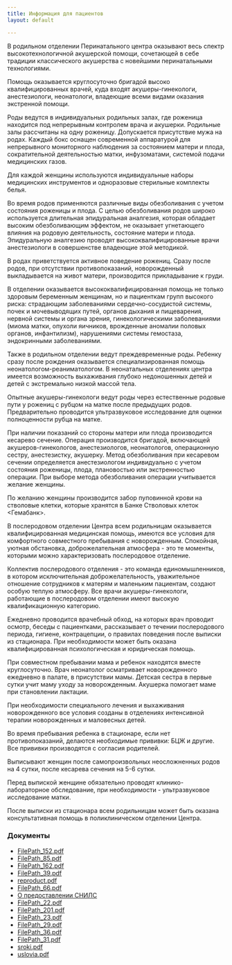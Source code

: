 ```yaml
---
title: Информация для пациентов
layout: default

---
```

В родильном отделении Перинатального центра оказывают весь спектр высокотехнологичной акушерской помощи, сочетающей в себе традиции классического акушерства с новейшими перинатальными технологиями.

Помощь оказывается круглосуточно бригадой высоко квалифицированных врачей, куда входят акушеры-гинекологи, анестезиологи, неонатологи, владеющие всеми видами оказания экстренной помощи.

Роды ведутся в индивидуальных родильных залах, где роженица находится под непрерывным контролем врача и акушерки. Родильные залы рассчитаны на одну роженицу. Допускается присутствие мужа на родах. Каждый бокс оснащен современной аппаратурой для непрерывного мониторного наблюдения за состоянием матери и плода, сократительной деятельностью матки, инфузоматами, системой подачи медицинских газов.

Для каждой женщины используются индивидуальные наборы медицинских инструментов и одноразовые стерильные комплекты белья.

Во время родов применяются различные виды обезболивания с учетом состояния роженицы и плода. С целью обезболивания родов широко используется длительная эпидуральная аналгезия, которая обладает высоким обезболивающим эффектом, не оказывает угнетающего влияния на родовую деятельность, состояние матери и плода. Эпидуральную аналгезию проводят высококвалифицированные врачи анестезиологи в совершенстве владеющие этой методикой.

В родах приветствуется активное поведение рожениц. Сразу после родов, при отсутствии противопоказаний, новорожденный выкладывается на живот матери, производится прикладывание к груди.

В отделении оказывается высококвалифицированная помощь не только здоровым беременным женщинам, но и пациенткам групп высокого риска: страдающим заболеваниями сердечно-сосудистой системы, почек и мочевыводящих путей, органов дыхания и пищеварения, нервной системы и органа зрения, гинекологическими заболеваниями (миома матки, опухоли яичников, врожденные аномалии половых органов, инфантилизм), нарушениями системы гемостаза, эндокринными заболеваниями.

Также в родильном отделении ведут преждевременные роды. Ребенку сразу после рождения оказывается специализированная помощь неонатологом-реаниматологом. В неонатальных отделениях центра имеется возможность выхаживания глубоко недоношенных детей и детей с экстремально низкой массой тела.

Опытные акушеры-гинекологи ведут роды через естественные родовые пути у рожениц с рубцом на матке после предыдущих родов. Предварительно проводится ультразвуковое исследование для оценки полноценности рубца на матке.

При наличии показаний со стороны матери или плода производится кесарево сечение. Операция производится бригадой, включающей акушеров-гинекологов, анестезиологов, неонатологов, операционную сестру, анестезистку, акушерку. Метод обезболивания при кесаревом сечении определяется анестезиологом индивидуально с учетом состояния роженицы, плода, плановостью или экстренностью операции. При выборе метода обезболивания операции учитывается желание женщины.

По желанию женщины производится забор пуповинной крови на стволовые клетки, которые хранятся в Банке Стволовых клеток <Гемабанк>.

В послеродовом отделении Центра всем родильницам оказывается квалифицированная медицинская помощь, имеются все условия для комфортного совместного пребывания с новорожденным. Спокойная, уютная обстановка, доброжелательная атмосфера - это те моменты, которыми можно характеризовать послеродовое отделение.

Коллектив послеродового отделения - это команда единомышленников, в котором исключительная доброжелательность, уважительное отношение сотрудников к матерям и маленьким пациентам, создают особую теплую атмосферу. Все врачи акушеры-гинекологи, работающие в послеродовом отделении имеют высокую квалификационную категорию.

Ежедневно проводится врачебный обход, на которых врач проводит осмотр, беседы с пациентками, рассказывает о течении послеродового периода, гигиене, контрацепции, о правилах поведения после выписки из стационара. При необходимости может быть оказана квалифицированная психологическая и юридическая помощь.

При совместном пребывании мама и ребенок находятся вместе круглосуточно. Врач неонатолог осматривает новорожденного ежедневно в палате, в присутствии мамы. Детская сестра в первые сутки учит маму уходу за новорожденным. Акушерка помогает маме при становлении лактации.

При необходимости специального лечения и выхаживания новорожденного все условия созданы в отделениях интенсивной терапии новорожденных и маловесных детей.

Во время пребывания ребенка в стационаре, если нет противопоказаний, делаются необходимые прививки: БЦЖ и другие. Все прививки производятся с согласия родителей.

Выписывают женщин после самопроизвольных неосложненных родов на 4 сутки, после кесарева сечения на 5-6 сутки.

Перед выпиской женщине обязательно проводят клинико-лабораторное обследование, при необходимости - ультразвуковое исследование матки.

После выписки из стационара всем родильницам может быть оказана консультативная помощь в поликлиническом отделении Центра.

### Документы

* [FilePath_152.pdf](/uploads/FilePath_152.pdf "FilePath_152.pdf")
* [FilePath_85.pdf](/uploads/FilePath_85.pdf "FilePath_85.pdf")
* [FilePath_162.pdf](/uploads/FilePath_162.pdf "FilePath_162.pdf")
* [FilePath_39.pdf](/uploads/FilePath_39.pdf "FilePath_39.pdf")
* [reproduct.pdf](/uploads/reproduct.pdf "reproduct.pdf")
* [FilePath_66.pdf](/uploads/FilePath_66.pdf "FilePath_66.pdf")
* [О предоставлении СНИЛС](/news/2016/06/01/о-предоставлении-снилс.html "О предоставлении СНИЛС")
* [FilePath_22.pdf](/uploads/FilePath_22.pdf "FilePath_22.pdf")
* [FilePath_201.pdf](/uploads/FilePath_201.pdf "FilePath_201.pdf")
* [FilePath_23.pdf](/uploads/FilePath_23.pdf "FilePath_23.pdf")
* [FilePath_29.pdf](/uploads/FilePath_29.pdf "FilePath_29.pdf")
* [FilePath_36.pdf](/uploads/FilePath_36.pdf "FilePath_36.pdf")
* [FilePath_31.pdf](/uploads/FilePath_31.pdf "FilePath_31.pdf")
* [sroki.pdf](/uploads/sroki.pdf "sroki.pdf")
* [uslovia.pdf](/uploads/uslovia.pdf "uslovia.pdf")